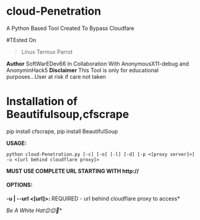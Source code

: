 # cloud-Penetration
A Python Based Tool Created To Bypass Cloudfare 


#TEsted On

> Linux
>Termux
> Parrot





**Author**
 SoftWarEDev66 In Collaboration With AnonymousX11-debug and AnonyminHack5
 **Disclaimer**
 This Tool is only for educational purposes...User at risk if care not taken
 
 # Installation of Beautifulsoup,cfscrape
 
pip install cfscrape,
    pip install BeautifulSoup

**USAGE:**

    python cloud-Penetration.py [-c] [-o] [-l] [-d] [-p <[proxy server]>] -u <[url behind cloudflare proxy]>

**MUST USE COMPLETE URL STARTING WITH http://**

#### OPTIONS:

**-u | --url <[url]>:**
REQUIRED - url behind cloudflare proxy to access* 
 
*Be A White Hat😌😌🦳** 
 

